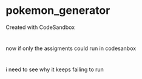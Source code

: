 # pokemon_generator
Created with CodeSandbox
#
now if only the assigments could run in codesanbox
#
i need to see why it keeps failing to run
